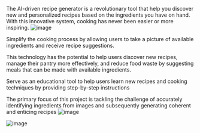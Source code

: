 The AI-driven recipe generator is a revolutionary tool that help you discover new and personalized recipes based on the ingredients you have on hand. With this innovative system, cooking has never been easier or more inspiring.
![image](https://github.com/user-attachments/assets/3340e6e1-de7e-454d-95a4-dc982e9a8721)


Simplify the cooking process by allowing users to take a picture of available ingredients and receive recipe suggestions.

This technology has the potential to help users discover new recipes, manage their pantry more effectively, and reduce food waste by suggesting meals that can be made with available ingredients. 

Serve as an educational tool to help users learn new recipes and cooking techniques by providing step-by-step instructions

The primary focus of this project is tackling the challenge of accurately identifying ingredients from images and subsequently generating coherent and enticing recipes
![image](https://github.com/user-attachments/assets/57fb70cf-0658-44bf-a901-cb74a81c1275)

![image](https://github.com/user-attachments/assets/6f47bd77-d99c-4ed2-a40d-413be3eadc55)



